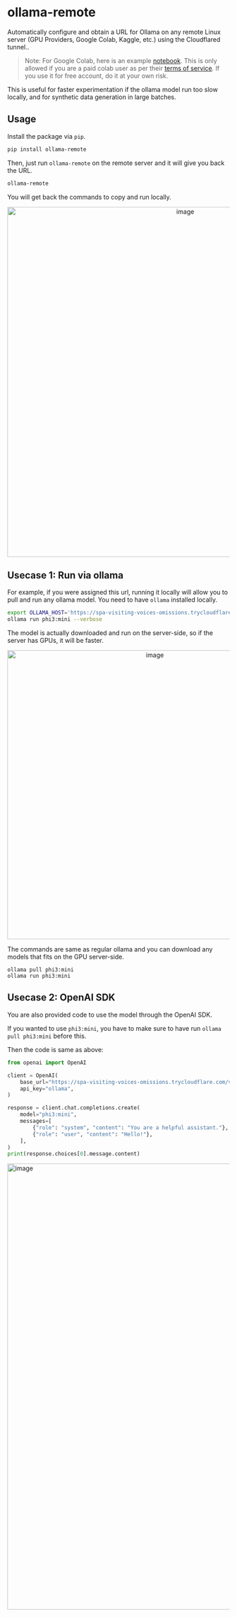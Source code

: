 # ollama-remote

Automatically configure and obtain a URL for Ollama on any remote Linux server (GPU Providers, Google Colab, Kaggle, etc.) using the Cloudflared tunnel..

> Note: For Google Colab, here is an example [notebook](https://colab.research.google.com/drive/1pmSzR8mGAUOtu8SHfD75XowncodRyygo?usp=sharing). This is only allowed if you are a paid colab user as per their [terms of service](https://research.google.com/colaboratory/faq.html#disallowed-activities). If you use it for free account, do it at your own risk.

This is useful for faster experimentation if the ollama model run too slow locally, and for synthetic data generation in large batches.

## Usage
Install the package via `pip`.

```bash
pip install ollama-remote
```

Then, just run `ollama-remote` on the remote server and it will give you back the URL.

```zsh
ollama-remote
```

You will get back the commands to copy and run locally.

<p align="center">
<img width="791" alt="image" src="https://github.com/user-attachments/assets/c163fe38-6b93-4c76-aa15-5e730e1f2237" />
</p>

## Usecase 1: Run via ollama

For example, if you were assigned this url, running it locally will allow you to pull and run any ollama model. You need to have `ollama` installed locally.

```bash
export OLLAMA_HOST='https://spa-visiting-voices-omissions.trycloudflare.com'
ollama run phi3:mini --verbose
```

The model is actually downloaded and run on the server-side, so if the server has GPUs, it will be faster.

<p align="center">
<img width="653" alt="image" src="https://github.com/user-attachments/assets/18b74fc6-50df-4958-850f-aa028fed743b" />
</p>

The commands are same as regular ollama and you can download any models that fits on the GPU server-side. 
```
ollama pull phi3:mini
ollama run phi3:mini
```

## Usecase 2: OpenAI SDK
You are also provided code to use the model through the OpenAI SDK. 

If you wanted to use `phi3:mini`, you have to make sure to have run `ollama pull phi3:mini` before this.

Then the code is same as above:

```python
from openai import OpenAI

client = OpenAI(
    base_url="https://spa-visiting-voices-omissions.trycloudflare.com/v1/",
    api_key="ollama",
)

response = client.chat.completions.create(
    model="phi3:mini",
    messages=[
        {"role": "system", "content": "You are a helpful assistant."},
        {"role": "user", "content": "Hello!"},
    ],
)
print(response.choices[0].message.content)
```

<img width="1008" alt="image" src="https://github.com/user-attachments/assets/d1884687-9f7f-4763-8d7a-237fad8a6abb" />

